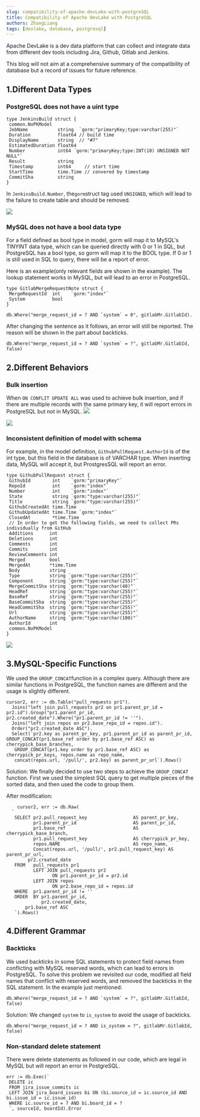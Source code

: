 ```yaml
---
slug: compatibility-of-apache-devLake-with-postgreSQL
title: Compatibility of Apache DevLake with PostgreSQL
authors: ZhangLiang
tags: [devlake, database, postgresql]
---
```


Apache DevLake is a dev data platform that can collect and integrate data from different dev tools including Jira, Github, Gitlab and Jenkins.

This blog will not aim at a comprehensive summary of the compatibility of database but a record of issues for future reference.

## 1.Different  Data Types
### PostgreSQL does not have a uint type
```sql=
type JenkinsBuild struct {
 common.NoPKModel
 JobName           string  `gorm:"primaryKey;type:varchar(255)"`
 Duration          float64 // build time
 DisplayName       string  // "#7"
 EstimatedDuration float64
 Number            int64 `gorm:"primaryKey;type:INT(10) UNSIGNED NOT NULL"`
 Result            string
 Timestamp         int64     // start time
 StartTime         time.Time // convered by timestamp
 CommitSha         string
}
```

In `JenkinsBuild.Number`, the`gorm`struct tag used `UNSIGNED`, which will lead to the failure to create table and should be removed.

![](https://i.imgur.com/N7E9Vwd.png)


### MySQL does not have a bool data type

For a field defined as bool type in model, gorm will map it to MySQL's TINYINT data type, which can be queried directly with 0 or 1 in SQL, but PostgreSQL has a bool type, so gorm will map it to the BOOL type. If 0 or 1 is still used in SQL to query, there will be a report of error.

Here is an example(only relevant fields are shown in the example). The lookup statement works in MySQL, but will lead to an error in PostgreSQL.

```sql=
type GitlabMergeRequestNote struct {
 MergeRequestId  int    `gorm:"index"`
 System          bool 
}
 
db.Where("merge_request_id = ? AND `system` = 0", gitlabMr.GitlabId).
```

After changing the sentence as it follows, an error will still be reported. The reason will be shown in the part about backticks.

```sql=
db.Where("merge_request_id = ? AND `system` = ?", gitlabMr.GitlabId, false)
```

## 2.Different Behaviors

### Bulk insertion
When `ON CONFLIT UPDATE ALL` was used to achieve bulk insertion, and if there are multiple records with the same primary key, it will report errors in PostgreSQL but not in MySQL.
![](https://i.imgur.com/zaExAUG.png)

![](https://i.imgur.com/BpZY8dN.png)

### Inconsistent definition of model with schema
For example, in the model definition, `GithubPullRequest.AuthorId` is of the int type, but this field in the database is of VARCHAR type. When inserting data, MySQL will accept it, but ProstgresSQL will report an error.
```sql=
type GithubPullRequest struct {
 GithubId        int    `gorm:"primaryKey"`
 RepoId          int    `gorm:"index"`
 Number          int    `gorm:"index"` 
 State           string `gorm:"type:varchar(255)"`
 Title           string `gorm:"type:varchar(255)"`
 GithubCreatedAt time.Time
 GithubUpdatedAt time.Time `gorm:"index"`
 ClosedAt        *time.Time
 // In order to get the following fields, we need to collect PRs individually from GitHub
 Additions      int
 Deletions      int
 Comments       int
 Commits        int
 ReviewComments int
 Merged         bool
 MergedAt       *time.Time
 Body           string
 Type           string `gorm:"type:varchar(255)"`
 Component      string `gorm:"type:varchar(255)"`
 MergeCommitSha string `gorm:"type:varchar(40)"`
 HeadRef        string `gorm:"type:varchar(255)"`
 BaseRef        string `gorm:"type:varchar(255)"`
 BaseCommitSha  string `gorm:"type:varchar(255)"`
 HeadCommitSha  string `gorm:"type:varchar(255)"`
 Url            string `gorm:"type:varchar(255)"`
 AuthorName     string `gorm:"type:varchar(100)"`
 AuthorId       int
 common.NoPKModel
}
```
![](https://i.imgur.com/onxGG8d.png)

## 3.MySQL-Specific Functions

We used the `GROUP_CONCAT`function in a complex query. Although there are similar functions in PostgreSQL, the function names are different and the usage is slightly different.

```sql=
cursor2, err := db.Table("pull_requests pr1").
  Joins("left join pull_requests pr2 on pr1.parent_pr_id = pr2.id").Group("pr1.parent_pr_id, pr2.created_date").Where("pr1.parent_pr_id != ''").
  Joins("left join repos on pr2.base_repo_id = repos.id").
  Order("pr2.created_date ASC").
  Select(`pr2.key as parent_pr_key, pr1.parent_pr_id as parent_pr_id, GROUP_CONCAT(pr1.base_ref order by pr1.base_ref ASC) as cherrypick_base_branches, 
   GROUP_CONCAT(pr1.key order by pr1.base_ref ASC) as cherrypick_pr_keys, repos.name as repo_name, 
   concat(repos.url, '/pull/', pr2.key) as parent_pr_url`).Rows()
```

Solution:
We finally decided to use two steps to achieve the `GROUP_CONCAT` function. First we used the simplest SQL query to get multiple pieces of the sorted data, and then used the code to group them.

After modification:
```sql=
    cursor2, err := db.Raw(
  `
   SELECT pr2.pull_request_key                 AS parent_pr_key,
          pr1.parent_pr_id                     AS parent_pr_id,
          pr1.base_ref                         AS cherrypick_base_branch,
          pr1.pull_request_key                 AS cherrypick_pr_key,
          repos.NAME                           AS repo_name,
          Concat(repos.url, '/pull/', pr2.pull_request_key) AS parent_pr_url,
        pr2.created_date
   FROM   pull_requests pr1
          LEFT JOIN pull_requests pr2
                 ON pr1.parent_pr_id = pr2.id
          LEFT JOIN repos
                 ON pr2.base_repo_id = repos.id
   WHERE  pr1.parent_pr_id != ''
   ORDER  BY pr1.parent_pr_id,
             pr2.created_date,
       pr1.base_ref ASC
   `).Rows()
```

## 4.Different Grammar
### Backticks
We used backticks in some SQL statements to protect field names from conflicting with MySQL reserved words, which can lead to errors in PostgreSQL. To solve this problem we revisited our code, modified all field names that conflict with reserved words, and removed the backticks in the SQL statement. In the example just mentioned:

```sql=
db.Where("merge_request_id = ? AND `system` = ?", gitlabMr.GitlabId, false)
```

Solution:
We changed `system` to `is_system` to avoid the usage of backticks.
```sql=
db.Where("merge_request_id = ? AND is_system = ?", gitlabMr.GitlabId, false)
```

### Non-standard delete statement
There were delete statements as followed in our code, which are legal in MySQL but will report an error in PostgreSQL.
```sql=
err := db.Exec(`
 DELETE ic
 FROM jira_issue_commits ic
 LEFT JOIN jira_board_issues bi ON (bi.source_id = ic.source_id AND bi.issue_id = ic.issue_id)
 WHERE ic.source_id = ? AND bi.board_id = ?
 `, sourceId, boardId).Error
```
